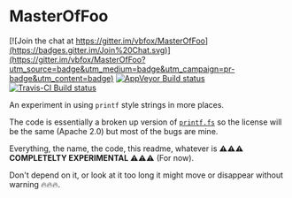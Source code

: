 ﻿MasterOfFoo
===========

[![Join the chat at https://gitter.im/vbfox/MasterOfFoo](https://badges.gitter.im/Join%20Chat.svg)](https://gitter.im/vbfox/MasterOfFoo?utm_source=badge&utm_medium=badge&utm_campaign=pr-badge&utm_content=badge)
[![AppVeyor Build status](https://ci.appveyor.com/api/projects/status/qp2g8ufg75ogv0k5/branch/master?svg=true)](https://ci.appveyor.com/project/vbfox/masteroffoo/branch/master)
[![Travis-CI Build status](https://travis-ci.org/vbfox/MasterOfFoo.svg?branch=master)](https://travis-ci.org/vbfox/MasterOfFoo)

An experiment in using `printf` style strings in more places.

The code is essentially a broken up version of [`printf.fs`](https://github.com/fsharp/fsharp/blob/master/src/fsharp/FSharp.Core/printf.fs) so the license will be the same (Apache 2.0) but most of the bugs are mine.

Everything, the name, the code, this readme, whatever is **⚠️⚠️⚠️ COMPLETELTY EXPERIMENTAL ⚠️⚠️⚠️** (For now).

Don't depend on it, or look at it too long it might move or disappear without warning 🔥🔥🔥.

